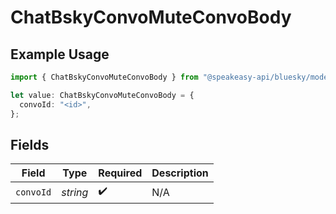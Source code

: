 # ChatBskyConvoMuteConvoBody

## Example Usage

```typescript
import { ChatBskyConvoMuteConvoBody } from "@speakeasy-api/bluesky/models/operations";

let value: ChatBskyConvoMuteConvoBody = {
  convoId: "<id>",
};
```

## Fields

| Field              | Type               | Required           | Description        |
| ------------------ | ------------------ | ------------------ | ------------------ |
| `convoId`          | *string*           | :heavy_check_mark: | N/A                |